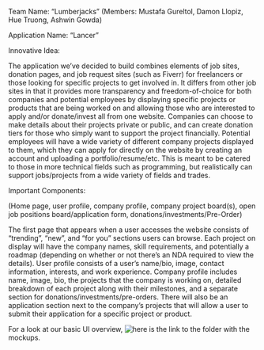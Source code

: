 Team Name: “Lumberjacks” (Members: Mustafa Gureltol, Damon Llopiz, Hue Truong, Ashwin Gowda)

Application Name: “Lancer”

Innovative Idea:

The application we’ve decided to build combines elements of job sites, donation pages, and job request sites (such as Fiverr) for freelancers or those looking for specific projects to get involved in. It differs from other job sites in that it provides more transparency and freedom-of-choice for both companies and potential employees by displaying specific projects or products that are being worked on and allowing those who are interested to apply and/or donate/invest all from one website. Companies can choose to make details about their projects private or public, and can create donation tiers for those who simply want to support the project financially. Potential employees will have a wide variety of different company projects displayed to them, which they can apply for directly on the website by creating an account and uploading a portfolio/resume/etc. This is meant to be catered to those in more technical fields such as programming, but realistically can support jobs/projects from a wide variety of fields and trades.

Important Components: 

(Home page, user profile, company profile, company project board(s), open job positions board/application form, donations/investments/Pre-Order)

The first page that appears when a user accesses the website consists of “trending”, “new”, and “for you” sections users can browse. Each project on display will have the company names, skill requirements, and potentially a roadmap (depending on whether or not there’s an NDA required to view the details). User profile consists of a user’s name/bio, image, contact information, interests, and work experience. Company profile includes name, image, bio, the projects that the company is working on, detailed breakdown of each project along with their milestones, and a separate section for donations/investments/pre-orders. There will also be an application section next to the company’s projects that will allow a user to submit their application for a specific project or product.

For a look at our basic UI overview, ![here](https://github.com/hue-truong/326-04-lumberjacks/tree/main/Visual%20Presentation) is the link to the folder with the mockups.
